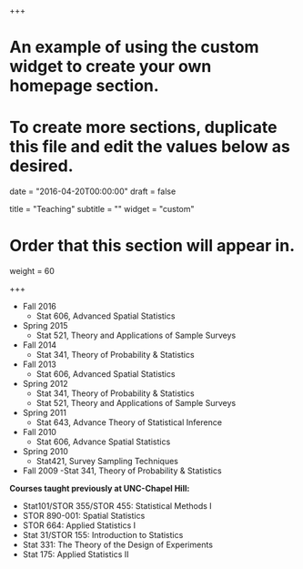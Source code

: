 +++
# An example of using the custom widget to create your own homepage section.
# To create more sections, duplicate this file and edit the values below as desired.

date = "2016-04-20T00:00:00"
draft = false

title = "Teaching"
subtitle = ""
widget = "custom"

# Order that this section will appear in.
weight = 60

+++
- Fall 2016
  - Stat 606, Advanced Spatial Statistics
- Spring 2015
  - Stat 521, Theory and Applications of Sample Surveys
- Fall 2014
  - Stat 341, Theory of Probability & Statistics
- Fall 2013
  - Stat 606, Advanced Spatial Statistics
- Spring 2012
  - Stat 341, Theory of Probability & Statistics
  - Stat 521, Theory and Applications of Sample Surveys
- Spring 2011
  - Stat 643, Advance Theory of Statistical Inference
- Fall 2010
  - Stat 606, Advance Spatial Statistics
- Spring 2010
  - Stat421, Survey Sampling Techniques
- Fall 2009
  -Stat 341, Theory of Probability & Statistics
 
**Courses taught previously at UNC-Chapel Hill:**
 
- Stat101/STOR 355/STOR 455: Statistical Methods I
- STOR 890-001: Spatial Statistics 
- STOR 664: Applied Statistics I 
- Stat 31/STOR 155: Introduction to Statistics 
- Stat 331: The Theory of the Design of Experiments 
- Stat 175: Applied Statistics II  
